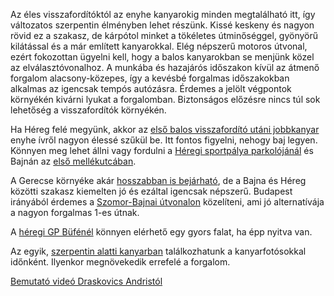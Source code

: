 Az éles visszafordítóktól az enyhe kanyarokig minden megtalálható itt, így változatos szerpentin élményben lehet részünk. Kissé keskeny és nagyon rövid ez a szakasz, de kárpótol minket a tökéletes útminőséggel, gyönyörű kilátással és a már említett kanyarokkal. Elég népszerű motoros útvonal, ezért fokozottan ügyelni kell, hogy a balos kanyarokban se menjünk közel az elválasztóvonalhoz. A munkába és hazajárós időszakon kívül az átmenő forgalom alacsony-közepes, így a kevésbé forgalmas időszakokban alkalmas az igencsak tempós autózásra. Érdemes a jelölt végpontok környékén kivárni lyukat a forgalomban. Biztonságos előzésre nincs túl sok lehetőség a visszafordítók környékén.

Ha Héreg felé megyünk, akkor az [első balos visszafordító utáni jobbkanyar](#geo:Sz%C5%B1k%C3%BCl%C5%91%20kanyar@47.635527,18.560286/?b=Felfel%C3%A9%20haladva%20ez%20egy%20bel%C3%A1thatatlan,%20sz%C5%B1k%C3%BCl%C5%91%20kanyar.%20Vigy%C3%A1zzunk,%20nehogy%20lecs%C3%BAsszunk%20az%20%C3%ADvr%C5%91l%20a%20szembej%C3%B6v%C5%91be.%20A%20tr%C3%BCkk%C3%B6s%20vonalvezet%C3%A9st%20motorosok%20sz%C3%A1m%C3%A1ra%20k%C3%A9sz%C3%ADtett%20optim%C3%A1lis%20%C3%ADvjelz%C5%91%20karik%C3%A1k%20is%20jelzik.) enyhe ívről nagyon élessé szűkül be. Itt fontos figyelni, nehogy baj legyen. Könnyen meg lehet állni vagy fordulni a [Héregi sportpálya parkolójánál](#geo:H%C3%A9regi%20Sportp%C3%A1lya@47.643771,18.517943/?b=J%C3%B3%20parkol%C3%B3%20megpihen%C3%A9sre,%20az%20aut%C3%B3%20h%C5%B1t%C3%A9s%C3%A9re,%20vagy%20csak%20k%C3%A9nyelmes%20visszafordul%C3%A1sra.) és Bajnán az [első mellékutcában](#geo:Bajnai%20mell%C3%A9kutca@47.658153,18.589278/?b=Ez%20a%20kis,%20forgalommentes%20mell%C3%A9kutca%20nagyon%20j%C3%B3%20hely%20megfordulni,%20esetleg%20kiv%C3%A1rni%20egy%20forgalommentes%20lyukat.).

A Gerecse környéke akár [hosszabban is bejárható](#Gerecse), de a Bajna és Héreg közötti szakasz kiemelten jó és ezáltal igencsak népszerű. Budapest irányából érdemes a [Szomor-Bajnai útvonalon](#SzomorBajna) közelíteni, ami jó alternatívája a nagyon forgalmas 1-es útnak.

A [héregi GP Büfénél](#geo:GP%20B%C3%BCf%C3%A9@47.642989,18.520073/?b=Piciny,%20olcs%C3%B3%20b%C3%BCf%C3%A9%20r%C3%B6gt%C3%B6n%20a%20szerpentin%20ment%C3%A9n.) könnyen elérhető egy gyors falat, ha épp nyitva van.

Az egyik, [szerpentin alatti kanyarban](#geo:Kanyarfot%C3%B3s%20Pont@47.638557,18.571542/?b=Ide%20id%C5%91nk%C3%A9nt%20kitelep%C3%BCl%20a%20%5BKanyarfot%C3%B3%5D%28https://kanyarfoto.com/hu%29,%20akik%20k%C3%A9pet%20k%C3%A9sz%C3%ADthetnek%20a%20kanyarg%C3%A1sodr%C3%B3l.) találkozhatunk a kanyarfotósokkal időnként. Ilyenkor megnövekedik errefelé a forgalom.

[Bemutató videó Draskovics Andristól](https://youtu.be/xDhJktK-ca4)
